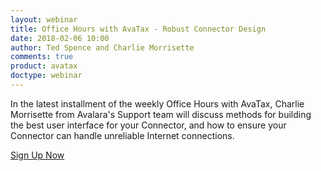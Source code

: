 ```yaml
---
layout: webinar
title: Office Hours with AvaTax - Robust Connector Design
date: 2018-02-06 10:00
author: Ted Spence and Charlie Morrisette
comments: true
product: avatax
doctype: webinar
---
```


In the latest installment of the weekly Office Hours with AvaTax, Charlie Morrisette from Avalara's Support team will discuss methods for building the best user interface for your Connector, and how to ensure your Connector can handle unreliable Internet connections.

<p class="btn-callout"><a href="https://attendee.gotowebinar.com/register/622455910889841411" role="button">Sign Up Now</a></p>
